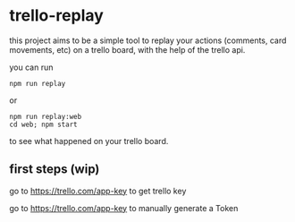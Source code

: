 
# trello-replay

this project aims to be a simple tool to replay your actions (comments, card movements, etc) on a trello board, with the help of the trello api.

you can run

```
npm run replay
```

or

```
npm run replay:web
cd web; npm start
```

to see what happened on your trello board.

## first steps (wip)

go to https://trello.com/app-key to get trello key

go to https://trello.com/app-key to manually generate a Token